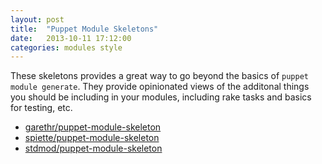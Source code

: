 ```yaml
---
layout: post
title:  "Puppet Module Skeletons"
date:   2013-10-11 17:12:00
categories: modules style
---
```


These skeletons provides a great way to go beyond the basics of `puppet module generate`. They provide opinionated views of the additonal things you should be including in your modules, including rake tasks and basics for testing, etc.

- [garethr/puppet-module-skeleton](https://github.com/garethr/puppet-module-skeleton)
- [spiette/puppet-module-skeleton](https://github.com/spiette/puppet-module-skeleton)
- [stdmod/puppet-module-skeleton](https://github.com/stdmod/puppet-module-skeleton)
